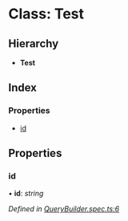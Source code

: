 
# Class: Test

## Hierarchy

* **Test**

## Index

### Properties

* [id](test.md#id)

## Properties

###  id

• **id**: *string*

*Defined in [QueryBuilder.spec.ts:6](https://github.com/wovalle/fireorm/blob/5547513/src/QueryBuilder.spec.ts#L6)*

